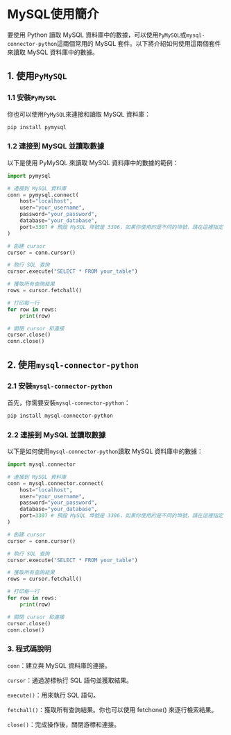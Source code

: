 # MySQL使用簡介

要使用 Python 讀取 MySQL 資料庫中的數據，可以使用`PyMySQL`或`mysql-connector-python`這兩個常用的 MySQL 套件。以下將介紹如何使用這兩個套件來讀取 MySQL 資料庫中的數據。

## 1. 使用`PyMySQL`

### 1.1 安裝`PyMySQL`

你也可以使用`PyMySQL`來連接和讀取 MySQL 資料庫：

```bash
pip install pymysql
```

### 1.2 連接到 MySQL 並讀取數據

以下是使用 PyMySQL 來讀取 MySQL 資料庫中的數據的範例：

```python
import pymysql

# 連接到 MySQL 資料庫
conn = pymysql.connect(
    host="localhost",
    user="your_username",
    password="your_password",
    database="your_database",
    port=3307 # 預設 MySQL 埠號是 3306，如果你使用的是不同的埠號，請在這裡指定
)

# 創建 cursor
cursor = conn.cursor()

# 執行 SQL 查詢
cursor.execute("SELECT * FROM your_table")

# 獲取所有查詢結果
rows = cursor.fetchall()

# 打印每一行
for row in rows:
    print(row)

# 關閉 cursor 和連接
cursor.close()
conn.close()
```


## 2. 使用`mysql-connector-python`

### 2.1 安裝`mysql-connector-python`

首先，你需要安裝`mysql-connector-python`：

```bash
pip install mysql-connector-python
```

### 2.2 連接到 MySQL 並讀取數據

以下是如何使用`mysql-connector-python`讀取 MySQL 資料庫中的數據：

```python
import mysql.connector

# 連接到 MySQL 資料庫
conn = mysql.connector.connect(
    host="localhost",
    user="your_username",
    password="your_password",
    database="your_database",
    port=3307 # 預設 MySQL 埠號是 3306，如果你使用的是不同的埠號，請在這裡指定
)

# 創建 cursor
cursor = conn.cursor()

# 執行 SQL 查詢
cursor.execute("SELECT * FROM your_table")

# 獲取所有查詢結果
rows = cursor.fetchall()

# 打印每一行
for row in rows:
    print(row)

# 關閉 cursor 和連接
cursor.close()
conn.close()
```

### 3. 程式碼說明

`conn`：建立與 MySQL 資料庫的連接。

`cursor`：通過游標執行 SQL 語句並獲取結果。

`execute()`：用來執行 SQL 語句。

`fetchall()`：獲取所有查詢結果。你也可以使用 fetchone() 來逐行檢索結果。

`close()`：完成操作後，關閉游標和連接。
